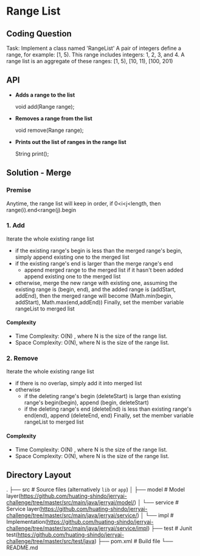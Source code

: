 # Range List

## Coding Question

Task: Implement a class named 'RangeList'
 A pair of integers define a range, for example: [1, 5). This range includes integers: 1, 2, 3, and 4.
A range list is an aggregate of these ranges: [1, 5), [10, 11), [100, 201)


## API

* **Adds a range to the list**

    void add(Range range);   
   
* **Removes a range from the list**

    void remove(Range range);
    
* **Prints out the list of ranges in the range list**

    String print();
    

## Solution - Merge
   
   ### Premise
   Anytime, the range list will keep in order, if 0<i<j<length, then range(i).end<range(j).begin 
   
   ### 1. Add
   Iterate the whole existing range list
   * if the existing range's begin is less than the merged range's begin, simply append existing one to the merged list
   * if the existing range's end is larger than the merge range's end
        * append merged range to the merged list if it hasn't been added
     append existing one to the merged list
   * otherwise, merge the new range with existing one, assuming the existing range is (begin, end), and the added range is (addStart, addEnd), then the merged range will become (Math.min(begin, addStart), Math.max(end,addEnd))
   Finally, set the member variable rangeList to merged list
   
  #### Complexity
   
   * Time Complexity: O(N) , where N is the size of the range list.
   * Space Complexity: O(N), where N is the size of the range list.
   
   ### 2. Remove
   
   Iterate the whole existing range list
   * if there is no overlap, simply add it into merged list
   * otherwise
        * if the deleting range's begin (deleteStart) is large than existing range's begin(begin), append (begin, deleteStart)
        * if the deleting range's end (deleteEnd) is less than existing range's end(end), append (deleteEnd, end)
    Finally, set the member variable rangeList to merged list
   
   #### Complexity
  
  * Time Complexity: O(N) , where N is the size of the range list.
  * Space Complexity: O(N), where N is the size of the range list.

  ## Directory Layout
 .
    ├── src                     # Source files (alternatively `lib` or `app`)
    │   ├── model               # Model layer(https://github.com/huating-shindo/jerryai-challenge/tree/master/src/main/java/jerryai/model/)
    │   └── service             # Service layer(https://github.com/huating-shindo/jerryai-challenge/tree/master/src/main/java/jerryai/service/)
    │         └── impl          # Implementation(https://github.com/huating-shindo/jerryai-challenge/tree/master/src/main/java/jerryai/service/impl)
    ├── test                    # Junit test(https://github.com/huating-shindo/jerryai-challenge/tree/master/src/test/java)
    ├── pom.xml                 # Build file
    └── README.md
